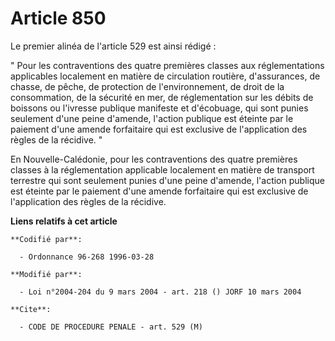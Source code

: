 # Article 850

Le premier alinéa de l'article 529 est ainsi rédigé :

" Pour les contraventions des quatre premières classes aux réglementations applicables localement en matière de circulation
routière, d'assurances, de chasse, de pêche, de protection de l'environnement, de droit de la consommation, de la sécurité en
mer, de réglementation sur les débits de boissons ou l'ivresse publique manifeste et d'écobuage, qui sont punies seulement
d'une peine d'amende, l'action publique est éteinte par le paiement d'une amende forfaitaire qui est exclusive de
l'application des règles de la récidive. "

En Nouvelle-Calédonie, pour les contraventions des quatre premières classes à la réglementation applicable localement en
matière de transport terrestre qui sont seulement punies d'une peine d'amende, l'action publique est éteinte par le paiement
d'une amende forfaitaire qui est exclusive de l'application des règles de la récidive.

**Liens relatifs à cet article**

	**Codifié par**:

	  - Ordonnance 96-268 1996-03-28

	**Modifié par**:

	  - Loi n°2004-204 du 9 mars 2004 - art. 218 () JORF 10 mars 2004

	**Cite**:

	  - CODE DE PROCEDURE PENALE - art. 529 (M)
